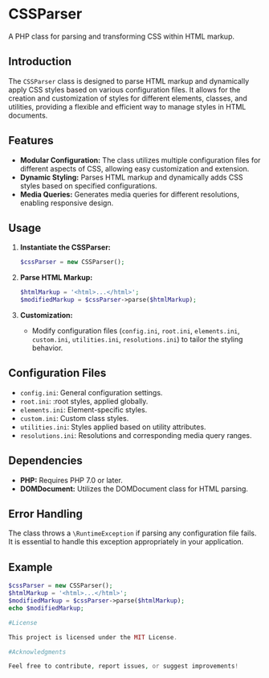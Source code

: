 # CSSParser

A PHP class for parsing and transforming CSS within HTML markup.

## Introduction

The `CSSParser` class is designed to parse HTML markup and dynamically apply CSS styles based on various configuration files. It allows for the creation and customization of styles for different elements, classes, and utilities, providing a flexible and efficient way to manage styles in HTML documents.

## Features

- **Modular Configuration:** The class utilizes multiple configuration files for different aspects of CSS, allowing easy customization and extension.
- **Dynamic Styling:** Parses HTML markup and dynamically adds CSS styles based on specified configurations.
- **Media Queries:** Generates media queries for different resolutions, enabling responsive design.

## Usage

1. **Instantiate the CSSParser:**
    ```php
    $cssParser = new CSSParser();
    ```

2. **Parse HTML Markup:**
    ```php
    $htmlMarkup = '<html>...</html>';
    $modifiedMarkup = $cssParser->parse($htmlMarkup);
    ```

3. **Customization:**
    - Modify configuration files (`config.ini`, `root.ini`, `elements.ini`, `custom.ini`, `utilities.ini`, `resolutions.ini`) to tailor the styling behavior.

## Configuration Files

- `config.ini`: General configuration settings.
- `root.ini`: :root styles, applied globally.
- `elements.ini`: Element-specific styles.
- `custom.ini`: Custom class styles.
- `utilities.ini`: Styles applied based on utility attributes.
- `resolutions.ini`: Resolutions and corresponding media query ranges.

## Dependencies

- **PHP:** Requires PHP 7.0 or later.
- **DOMDocument:** Utilizes the DOMDocument class for HTML parsing.

## Error Handling

The class throws a `\RuntimeException` if parsing any configuration file fails. It is essential to handle this exception appropriately in your application.

## Example

```php
$cssParser = new CSSParser();
$htmlMarkup = '<html>...</html>';
$modifiedMarkup = $cssParser->parse($htmlMarkup);
echo $modifiedMarkup;

#License

This project is licensed under the MIT License.

#Acknowledgments

Feel free to contribute, report issues, or suggest improvements!
